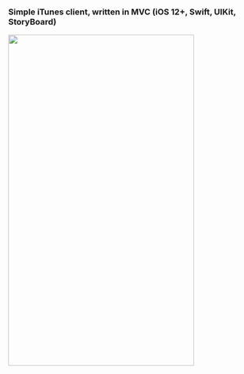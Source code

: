 ### Simple iTunes client, written in MVC (iOS 12+, Swift, UIKit, StoryBoard)

<img src="https://media.giphy.com/media/9rWTRHpF99qSXBVZmW/giphy.gif" width="375" height="667" />
